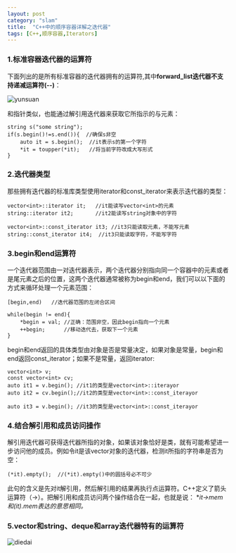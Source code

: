 ```yaml
---
layout: post
category: "slam"
title:  "C++中的顺序容器详解之迭代器"
tags: [C++,顺序容器,Iterators]
---
```


### 1.标准容器迭代器的运算符

  下面列出的是所有标准容器的迭代器拥有的运算符,其中**forward_list迭代器不支持递减运算符(--)**：

  ![yunsuan](http://oyqo0q1a2.bkt.clouddn.com/yunsuan.png)

<!-- more -->

  和指针类似，也能通过解引用迭代器来获取它所指示的与元素：

    string s("some string");
    if(s.begin()!=s.end()){  //确保s非空
		auto it = s.begin();  //it表示s的第一个字符
		*it = toupper(*it);   //将当前字符改成大写形式
	}

### 2.迭代器类型

  那些拥有迭代器的标准库类型使用iterator和const_iterator来表示迭代器的类型：

    vector<int>::iterator it;   //it能读写vector<int>的元素
    string::iterator it2;       //it2能读写string对象中的字符

    vector<int>::const_iterator it3; //it3只能读取元素，不能写元素
	string::const_iterator it4;  //it3只能读取字符，不能写字符

### 3.begin和end运算符

  一个迭代器范围由一对迭代器表示，两个迭代器分别指向同一个容器中的元素或者是尾元素之后的位置，这两个迭代器通常被称为begin和end，我们可以以下面的方式来循环处理一个元素范围：

    [begin,end)   //迭代器范围的左闭合区间

	while(begin != end){
		*begin = val; //正确：范围非空，因此begin指向一个元素
		++begin;      //移动迭代去，获取下一个元素
	}

  begin和end返回的具体类型由对象是否是常量决定，如果对象是常量，begin和end返回const_iterator；如果不是常量，返回iterator:
	
    vector<int> v;
	const vector<int> cv;
	auto it1 = v.begin(); //it1的类型是vector<int>::iterayor
	auto it2 = cv.begin();//it2的类型是vector<int>::const_iterayor

	auto it3 = v.begin(); //it3的类型是vector<int>::const_iterayor

### 4.结合解引用和成员访问操作

  解引用迭代器可获得迭代器所指的对象，如果该对象恰好是类，就有可能希望进一步访问他的成员。例如令it是该vector对象的迭代器，检测it所指的字符串是否为空：
	
	(*it).empty();  //(*it).empty()中的圆括号必不可少

 此句的含义是先对it解引用，然后解引用的结果再执行点运算符。C++定义了箭头运算符（->）。把解引用和成员访问两个操作结合在一起，也就是说：
 **it->mem和(*it).mem表达的意思相同。**

### 5.vector和string、deque和array迭代器特有的运算符

  ![diedai](http://oyqo0q1a2.bkt.clouddn.com/diedai.png)

   
 

  





